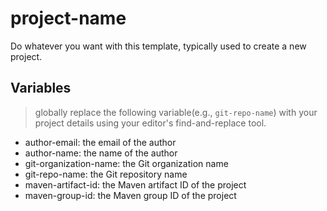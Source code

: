 # project-name

Do whatever you want with this template, typically used to create a new project.

## Variables

> globally replace the following variable(e.g., `git-repo-name`) with your project details using your editor's find-and-replace tool.

- author-email: the email of the author
- author-name: the name of the author
- git-organization-name: the Git organization name
- git-repo-name: the Git repository name
- maven-artifact-id: the Maven artifact ID of the project
- maven-group-id: the Maven group ID of the project
